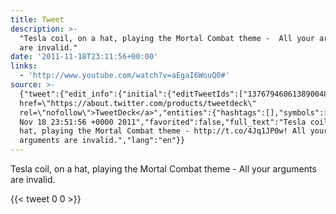 ```yaml
---
title: Tweet
description: >-
  "Tesla coil, on a hat, playing the Mortal Combat theme -  All your arguments
  are invalid."
date: '2011-11-18T23:11:56+00:00'
links:
  - 'http://www.youtube.com/watch?v=aEgaI6WouQ0#'
source: >-
  {"tweet":{"edit_info":{"initial":{"editTweetIds":["137679460613890048"],"editableUntil":"2011-11-19T00:51:56.028Z","editsRemaining":"5","isEditEligible":true}},"retweeted":false,"source":"<a
  href=\"https://about.twitter.com/products/tweetdeck\"
  rel=\"nofollow\">TweetDeck</a>","entities":{"hashtags":[],"symbols":[],"user_mentions":[],"urls":[{"url":"http://t.co/4Jq1JP0w","expanded_url":"http://www.youtube.com/watch?v=aEgaI6WouQ0#","display_url":"youtube.com/watch?v=aEgaI6…","indices":["56","76"]}]},"display_text_range":["0","109"],"favorite_count":"0","id_str":"137679460613890048","truncated":false,"retweet_count":"0","id":"137679460613890048","possibly_sensitive":false,"created_at":"Fri
  Nov 18 23:51:56 +0000 2011","favorited":false,"full_text":"Tesla coil, on a
  hat, playing the Mortal Combat theme - http://t.co/4Jq1JP0w! All your
  arguments are invalid.","lang":"en"}}
---
```

Tesla coil, on a hat, playing the Mortal Combat theme -  All your arguments are invalid.
    
{{< tweet 0 0 >}}
    
